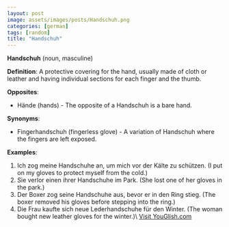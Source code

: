 ```yaml
---
layout: post
image: assets/images/posts/Handschuh.png
categories: [german]
tags: [random]
title: "Handschuh"
---
```


**Handschuh** (noun, masculine)

**Definition**: A protective covering for the hand, usually made of cloth or leather and having individual sections for each finger and the thumb. 

**Opposites**: 

- Hände (hands) - The opposite of a Handschuh is a bare hand.

**Synonyms**: 

- Fingerhandschuh (fingerless glove) - A variation of Handschuh where the fingers are left exposed.

**Examples**:

1. Ich zog meine Handschuhe an, um mich vor der Kälte zu schützen. (I put on my gloves to protect myself from the cold.)
2. Sie verlor einen ihrer Handschuhe im Park. (She lost one of her gloves in the park.)
3. Der Boxer zog seine Handschuhe aus, bevor er in den Ring stieg. (The boxer removed his gloves before stepping into the ring.)
4. Die Frau kaufte sich neue Lederhandschuhe für den Winter. (The woman bought new leather gloves for the winter.)\ <a id="yg-widget-0" class="youglish-widget" data-query="Handschuh" data-lang="german" data-components="8412" data-auto-start="0" data-bkg-color="theme_light" data-title="How%20to%20pronounce%20Handschuh%20in%20German"  rel="nofollow" href="https://youglish.com">Visit YouGlish.com</a><script async src="https://youglish.com/public/emb/widget.js" charset="utf-8"></script>